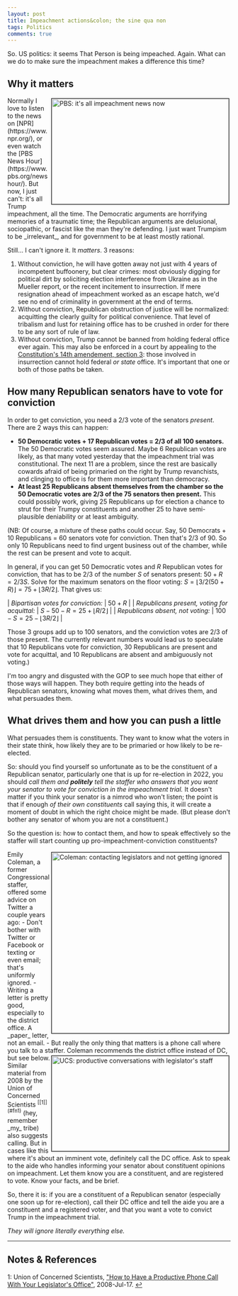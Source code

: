 ```yaml
---
layout: post
title: Impeachment actions&colon; the sine qua non
tags: Politics
comments: true
---
```


So.  US politics: it seems That Person is being impeached.  Again.  What can we do
to make sure the impeachment makes a difference this time?  


## Why it matters  

<img src="{{ site.baseurl }}/images/2021-02-11-impeachment-action-pbs.jpg" width="400" height="238" alt="PBS: it's all impeachment news now" title="PBS: it's all impeachment news now" style="float: right; margin: 3px 3px 3px 3px; border: 1px solid #000000;"/>
Normally I love to listen to the news on [NPR](https://www.npr.org/), or even watch the 
[PBS News Hour](https://www.pbs.org/newshour/).  But now, I just can't: it's all
Trump impeachment, all the time.  The Democratic arguments are horrifying memories of a
traumatic time; the Republican arguments are delusional, sociopathic, or fascist like the
man they're defending. I just want Trumpism to be _irrelevant_, and for government to be
at least mostly rational.  

Still&hellip; I can't ignore it.  It _matters_.  3 reasons:  

1. Without conviction, he will have gotten away not just with 4 years of incompetent
   buffoonery, but clear crimes: most obviously digging for political dirt by soliciting
   election interference from Ukraine as in the Mueller report, or the recent incitement
   to insurrection.  If mere resignation ahead of impeachment worked as an escape hatch,
   we'd see no end of criminality in government at the end of terms.  
2. Without conviction, Republican obstruction of justice will be normalized: acquitting
   the clearly guilty for political convenience.  That level of tribalism and lust for
   retaining office has to be crushed in order for there to be any sort of rule of law.  
3. Without conviction, Trump cannot be banned from holding federal office ever again.  This may
   also be enforced in a court by appealing to the 
   [Constitution's 14th amendement, section 3](https://en.wikipedia.org/wiki/Fourteenth_Amendment_to_the_United_States_Constitution#Text): 
   those involved in insurrection cannot hold federal _or state_ office.  It's
   important that one or both of those paths be taken.  


## How many Republican senators have to vote for conviction  

In order to get conviction, you need a 2/3 vote of the senators _present_.  There are 2
ways this can happen:  
- __50 Democratic votes + 17 Republican votes = 2/3 of all 100 senators.__  The 50 Democratic
  votes seem assured.  Maybe 6 Republican votes are likely, as that many voted yesterday
  that the impeachment trial was constitutional.  The next 11 are a problem,
  since the rest are basically cowards afraid of being primaried on the right by Trump
  revanchists, and clinging to office is for them more important than democracy.  
- __At least 25 Republicans absent themselves from the chamber so the 50 Democratic votes 
  are 2/3 of the 75 senators then present.__  This could possibly work, giving 25 Republicans up for
  election a chance to strut for their Trumpy constituents and another 25 to have
  semi-plausible deniability or at least ambiguity.  

(NB: Of course, a mixture of these paths could occur.  Say, 50 Democrats + 10 Republicans = 60
senators vote for conviction.  Then that's 2/3 of 90.  So only 10 Republicans need to find
urgent business out of the chamber, while the rest can be present and vote to acquit.  

<!--
Convict:  50 + R
R acquit: S - 50 - R = 75 + floor(3R/2) - 50 - R = 25 + floor(R/2)
R absent: 100 - S    = 100 - 75 - floor(3/2 R)   = 25 - floor(3R/2)

convict / (convict + R acquit) 
= (50 + R) / (50 + R + 25 + \floor*(1/2 R))
= (50 + R) / (75 + \floor*{3R/2})
= (50 + R) / [3/2 * (50 + R)]
= 2/3
-->

In general, if you can get 50 Democratic votes and $R$ Republican votes for conviction,
that has to be 2/3 of the number $S$ of senators present: $50 + R = 2/3 S$.  Solve for the
maximum senators on the floor voting: $S = \lfloor 3/2 (50 + R) \rfloor = 75 + \lfloor 3R/2 \rfloor$.
That gives us:  

| _Bipartisan votes for conviction:_            | $50 + R$                                |
| _Republicans present, voting for acquittal:_   | $S - 50 - R = 25 + \lfloor R/2 \rfloor$ |
| _Republicans absent,  not voting:_            | $100 - S = 25 - \lfloor 3R/2 \rfloor$   |


Those 3 groups add up to 100 senators, and the conviction votes are 2/3 of those present.
The currently relevant numbers would lead us to speculate that 10 Republicans vote for
conviction, 30 Republicans are present and vote for acquittal, and 10 Republicans are
absent and ambiguously not voting.)  

I'm too angry and disgusted with the GOP to see much hope that either of those ways will
happen.  They both require getting into the heads of Republican senators, knowing what
moves them, what drives them, and what persuades them.  


## What drives them and how you can push a little  

What persuades them is constituents.  They want to know what the voters in their state
think, how likely they are to be primaried or how likely to be re-elected.  

So: should you find yourself so unfortunate as to be the constituent of a Republican
senator, particularly one that is up for re-election in 2022, you should _call them and
__politely__ tell the staffer who answers that you want your senator to vote for
conviction in the impeachment trial._ It doesn't matter if you think your senator is a nimrod who
won't listen; the point is that if enough _of their own constituents_ call saying this, it
will create a moment of doubt in which the right choice might be made.  (But please don't
bother any senator of whom you are not a constituent.)  

So the question is: how to contact them, and how to speak effectively so the staffer will
start counting up pro-impeachment-conviction constituents?  

<img src="{{ site.baseurl }}/images/2021-02-11-impeachment-action-coleman.jpg" width="400" height="408" alt="Coleman: contacting legislators and not getting ignored" title="Coleman: contacting legislators and not getting ignored" style="float: right; margin: 3px 3px 3px 3px; border: 1px solid #000000;"/>
Emily Coleman, a former Congressional staffer, offered some advice on Twitter a couple
years ago:  
- Don't bother with Twitter or Facebook or texting or even email; that's uniformly ignored.  
- Writing a letter is pretty good, especially to the district office.  A _paper_ letter,
  not an email.  
- But really the only thing that matters is a phone call where you talk to a staffer.  Coleman
  recommends the district office instead of DC, but see below.  

<img src="{{ site.baseurl }}/images/2021-02-11-impeachment-action-ucs.jpg" width="400" height="215" alt="UCS: productive conversations with legislator's staff" title="UCS: productive conversations with legislator's staff" style="float: right; margin: 3px 3px 3px 3px; border: 1px solid #000000;"/>
Similar material from 2008 by the Union of Concerned Scientists <sup id="fn1a">[[1]](#fn1)</sup>
(hey, remember _my_ tribe) also suggests calling.  But in cases like this where it's about
an imminent vote, definitely call the DC office.  Ask to speak to the aide who handles
informing your senator about constituent opinions on impeachment.  Let them know you are a
constituent, and are registered to vote.  Know your facts, and be brief.  

So, there it is: if you are a constituent of a Republican senator (especially one soon up
for re-election), call their DC office and tell the aide you are a constituent and a
registered voter, and that you want a vote to convict Trump in the impeachment trial.  

_They will ignore literally everything else._

---

## Notes &amp; References  
<!--
<sup id="fn1a">[[1]](#fn1)</sup>
<a id="fn1">1</a>: [↩](#fn1a)  
-->

<a id="fn1">1</a>: Union of Concerned Scientists, ["How to Have a Productive Phone Call With Your Legislator's Office"](https://www.ucsusa.org/resources/how-have-productive-phone-call-your-legislators-office), 2008-Jul-17. [↩](#fn1a)  
